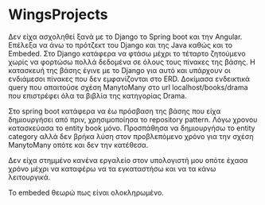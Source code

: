 # WingsProjects
Δεν είχα ασχοληθεί ξανά με το Django το Spring boot και την Angular. Επέλεξα να άνω το πρότζεκτ του Django
και της Java καθώς και το Embeded. Στο Django κατάφερα να φτάσω μέχρι το τέταρτο ζητούμενο χωρίς να φορτώσω
πολλά δεδομένα σε όλους τους πίνακες της βάσης. 
Η κατασκευή της βάσης έγινε με το Django για αυτό και υπάρχουν 
οι ενδιάμεσοι πίνακες που δεν εμφανίζονται στο ERD. 
Δοκίμασα ενδεικτικά query που απαιτούσε σχέση ManytoMany στο url localhost/books/drama που επιστρέφει όλα τα βιβλία
της κατηγορίας Drama. 

Στο spring boot κατάφερα να έω πρόσβαση της βάσης που είχα δημιουργήσει από πριν, χρησιμοποίησα το repository pattern.
Λόγω χρονου κατασκεύασα το entity book μόνο. Προσπάθησα να δημιουργήσω το entity category αλλά δεν βρήκα λύση στον προβλεπόμενο
χρόνο για την σχέση ManytoMany οπότε και δεν την κατέθεσα.

Δεν είχα στημμένο κανένα εργαλείο στον υπολογιστή μου οπότε έχασα χρόνο μέχρι να καταφέρω  να τα εγκαταστήσω και να τα 
κάνω  λειτουργικά.

Το embeded θεωρώ πως είναι ολοκληρωμένο.
